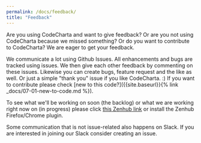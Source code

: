```yaml
---
permalink: /docs/feedback/
title: "Feedback"
---
```


Are you using CodeCharta and want to give feedback? Or are you not using CodeCharta because we missed something? Or do you want to contribute to CodeCharta? We are eager to get your feedback.

We communicate a lot using Github Issues. All enhancements and bugs are tracked using issues. We then give each other feedback by commenting on these issues. Likewise you can create bugs, feature request and the like as well. Or just a simple "thank you" issue if you like CodeCharta. :) If you want to contribute please check [new to this code?]({{site.baseurl}}{% link _docs/07-01-new-to-code.md %}).

To see what we'll be working on soon (the backlog) or what we are working right now on (in progress) please click [this Zenhub link](https://app.zenhub.com/workspaces/codecharta-workspace-5cd16b609795a865159e7107/board) or install the Zenhub Firefox/Chrome plugin.

Some communication that is not issue-related also happens on Slack. If you are interested in joining our Slack consider creating an issue.
